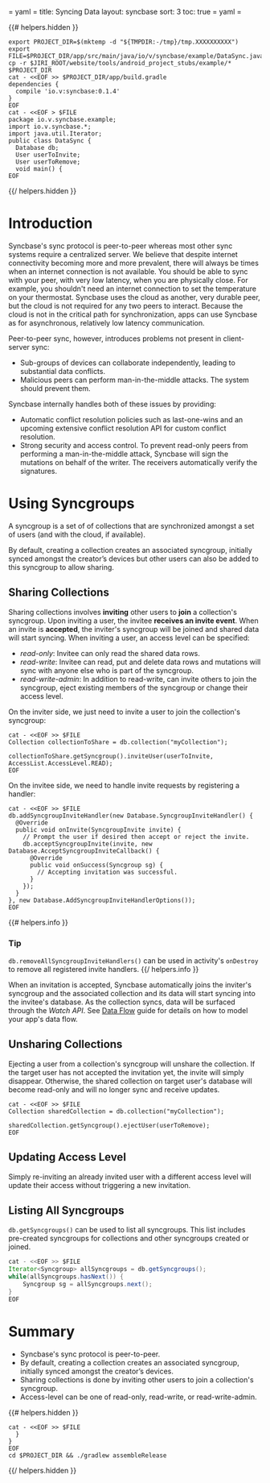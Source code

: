 = yaml =
title: Syncing Data
layout: syncbase
sort: 3
toc: true
= yaml =

{{# helpers.hidden }}
<!-- @setupEnvironment @test -->
```
export PROJECT_DIR=$(mktemp -d "${TMPDIR:-/tmp}/tmp.XXXXXXXXXX")
export FILE=$PROJECT_DIR/app/src/main/java/io/v/syncbase/example/DataSync.java
cp -r $JIRI_ROOT/website/tools/android_project_stubs/example/* $PROJECT_DIR
cat - <<EOF >> $PROJECT_DIR/app/build.gradle
dependencies {
  compile 'io.v:syncbase:0.1.4'
}
EOF
cat - <<EOF > $FILE
package io.v.syncbase.example;
import io.v.syncbase.*;
import java.util.Iterator;
public class DataSync {
  Database db;
  User userToInvite;
  User userToRemove;
  void main() {
EOF
```
{{/ helpers.hidden }}

# Introduction

Syncbase's sync protocol is peer-to-peer whereas most other sync systems require
a centralized server. We believe that despite internet connectivity becoming
more and more prevalent, there will always be times when an internet connection
is not available. You should be able to sync with your peer, with very low
latency, when you are physically close. For example, you shouldn't need an
internet connection to set the temperature on your thermostat. Syncbase uses the
cloud as another, very durable peer, but the cloud is not required for any two
peers to interact. Because the cloud is not in the critical path for synchronization,
apps can use Syncbase as for asynchronous, relatively low latency communication.

Peer-to-peer sync, however, introduces problems not present in client-server sync:
* Sub-groups of devices can collaborate independently, leading to substantial
data conflicts.
* Malicious peers can perform man-in-the-middle attacks. The system should
prevent them.

Syncbase internally handles both of these issues by providing:
 * Automatic conflict resolution policies such as last-one-wins and an upcoming
 extensive conflict resolution API for custom conflict resolution.
 * Strong security and access control. To prevent read-only peers
 from performing a man-in-the-middle attack, Syncbase will sign the mutations
 on behalf of the writer. The receivers automatically verify the signatures.

# Using Syncgroups
A syncgroup is a set of of collections that are synchronized amongst a set of
users (and with the cloud, if available).

By default, creating a collection creates an associated syncgroup, initially
synced amongst the creator’s devices but other users can also be added to this
syncgroup to allow sharing.

## Sharing Collections

Sharing collections involves **inviting** other users to **join** a collection's
syncgroup. Upon inviting a user, the invitee **receives an invite event**. When
an invite is **accepted**, the inviter's syncgroup will be joined and shared data
will start syncing.
When inviting a user, an access level can be specified:
* *read-only*: Invitee can only read the shared data rows.
* *read-write*: Invitee can read, put and delete data rows and mutations will
sync with anyone else who is part of the syncgroup.
* *read-write-admin*: In addition to read-write, can invite others to join the
syncgroup, eject existing members of the syncgroup or change their access level.

On the inviter side, we just need to invite a user to join the collection's
syncgroup:
<!-- @inviteUser @test -->
```
cat - <<EOF >> $FILE
Collection collectionToShare = db.collection("myCollection");

collectionToShare.getSyncgroup().inviteUser(userToInvite, AccessList.AccessLevel.READ);
EOF
```

On the invitee side, we need to handle invite requests by registering a handler:
<!-- @addInviteHandler @test -->
```
cat - <<EOF >> $FILE
db.addSyncgroupInviteHandler(new Database.SyncgroupInviteHandler() {
  @Override
  public void onInvite(SyncgroupInvite invite) {
    // Prompt the user if desired then accept or reject the invite.
    db.acceptSyncgroupInvite(invite, new Database.AcceptSyncgroupInviteCallback() {
      @Override
      public void onSuccess(Syncgroup sg) {
        // Accepting invitation was successful.
      }
    });
  }
}, new Database.AddSyncgroupInviteHandlerOptions());
EOF
```

{{# helpers.info }}
### Tip
`db.removeAllSyncgroupInviteHandlers()` can be used in activity's `onDestroy`
to remove all registered invite handlers.
{{/ helpers.info }}

When an invitation is accepted, Syncbase automatically joins the inviter's
syncgroup and the associated collection and its data will start
syncing into the invitee's database. As the collection syncs, data will be
surfaced through the *Watch API*. See [Data Flow] guide for details on how
to model your app's data flow.

## Unsharing Collections

Ejecting a user from a collection's syncgroup will unshare the collection. If
the target user has not accepted the invitation yet, the invite will simply
disappear. Otherwise, the shared collection on target user's database will
become read-only and will no longer sync and receive updates.

<!-- @unshareCollection @test -->
```
cat - <<EOF >> $FILE
Collection sharedCollection = db.collection("myCollection");

sharedCollection.getSyncgroup().ejectUser(userToRemove);
EOF
```

## Updating Access Level

Simply re-inviting an already invited user with a different access level will
update their access without triggering a new invitation.

## Listing All Syncgroups

`db.getSyncgroups()` can be used to list all syncgroups. This list includes
pre-created syncgroups for collections and other syncgroups created or joined.

<!-- @getAllSyncgroups @test -->
```Java
cat - <<EOF >> $FILE
Iterator<Syncgroup> allSyncgroups = db.getSyncgroups();
while(allSyncgroups.hasNext()) {
    Syncgroup sg = allSyncgroups.next();
}
EOF
```

# Summary

* Syncbase's sync protocol is peer-to-peer.
* By default, creating a collection creates an associated syncgroup, initially
synced amongst the creator’s devices.
* Sharing collections is done by inviting other users to join a collection's
syncgroup.
* Access-level can be one of read-only, read-write, or read-write-admin.

[Data Flow]: /syncbase/guides/data-flow.html

{{# helpers.hidden }}
<!-- @compileSnippets_mayTakeMinutes @test -->
```
cat - <<EOF >> $FILE
  }
}
EOF
cd $PROJECT_DIR && ./gradlew assembleRelease
```
{{/ helpers.hidden }}
